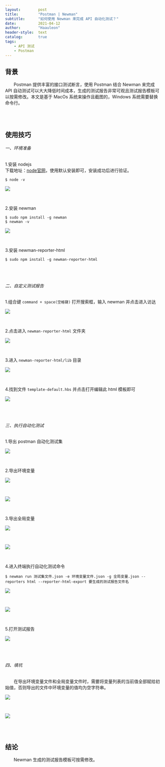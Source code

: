 ```yaml
---
layout:        post
title:         "Postman | Newman"
subtitle:      "如何使用 Newman 来完成 API 自动化测试？"
date:          2021-04-12
author:        "Haauleon"
header-style:  text
catalog:       true
tags:
    - API 测试
    - Postman
---
```


## 背景
&emsp;&emsp;Postman 提供丰富的接口测试断言，使用 Postman 结合 Newman 来完成 API 自动测试可以大大降低时间成本，生成的测试报告非常可观且测试报告模板可以按需修改。本文是基于 MacOs 系统来操作且截图的，Windows 系统需要替换命令行。                

<br><br>

## 使用技巧
###### 一、环境准备
1.安装 nodejs     
下载地址：[node官网](https://nodejs.org/zh-cn/)，使用默认安装即可，安装成功后进行验证。      
```
$ node -v
```    

![](\img\in-post\post-postman\2021-04-12-postman-newman-1.png)    

<br>

2.安装 newman        
```
$ sudo npm install -g newman
$ newman -v
```     

![](\img\in-post\post-postman\2021-04-12-postman-newman-2.png)        

<br>

3.安装 newman-reporter-html        
```
$ sudo npm install -g newman-reporter-html
```
<br><br>

###### 二、自定义测试报告
1.组合键 `command + space(空格键)` 打开搜索框，输入 newman 并点击进入访达        

![](\img\in-post\post-postman\2021-04-12-postman-newman-3.png)       

<br>

2.点击进入 `newman-reporter-html` 文件夹         

![](\img\in-post\post-postman\2021-04-12-postman-newman-4.png)       

<br>

3.进入 `newman-reporter-html/lib` 目录       

![](\img\in-post\post-postman\2021-04-12-postman-newman-5.png)      

<br>

4.找到文件 `template-default.hbs` 并点击打开编辑此 html 模板即可        

![](\img\in-post\post-postman\2021-04-12-postman-newman-6.png)     

<br><br>

###### 三、执行自动化测试
1.导出 postman 自动化测试集       

![](\img\in-post\post-postman\2021-04-12-postman-newman-7.png)      

<br>

2.导出环境变量             

![](\img\in-post\post-postman\2021-04-12-postman-newman-8.png)      

<br>

![](\img\in-post\post-postman\2021-04-12-postman-newman-9.png)     

<br>

3.导出全局变量      

![](\img\in-post\post-postman\2021-04-12-postman-newman-10.png)      

<br>

![](\img\in-post\post-postman\2021-04-12-postman-newman-11.png)     

<br>

4.进入终端执行自动化测试命令        

```
$ newman run 测试集文件.json -e 环境变量文件.json -g 全局变量.json --reporters html --reporter-html-export 要生成的测试报告文件名
```     

![](\img\in-post\post-postman\2021-04-12-postman-newman-12.png)      

<br>

![](\img\in-post\post-postman\2021-04-12-postman-newman-13.png)     

<br>

5.打开测试报告       

![](\img\in-post\post-postman\2021-04-12-postman-newman-14.png)      

<br><br>

###### 四、填坑      
&emsp;&emsp;在导出环境变量文件和全局变量文件时，需要将变量列表的当前值全部赋给初始值，否则导出的文件中环境变量的值均为空字符串。       

![](\img\in-post\post-postman\2021-04-12-postman-newman-15.png)     

<br>

![](\img\in-post\post-postman\2021-04-12-postman-newman-16.png)

<br><br>

## 结论
&emsp;&emsp;Newman 生成的测试报告模板可按需修改。
